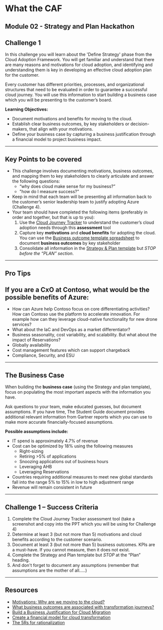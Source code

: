 # What the CAF

## Module 02 - Strategy and Plan Hackathon

## Challenge 1

In this challenge you will learn about the 'Define Strategy' phase from the Cloud Adoption Framework.  You will get familiar and understand that there are many reasons and motivations for cloud adoption, and identifying and understanding them is key in developing an effective cloud adoption plan for the customer. 

Every customer has different priorities, processes, and organizational structures that need to be evaluated in order to guarantee a successful cloud journey. You will use this information to start building a business case which you will be presenting to the customer’s board.

**Learning Objectives:**

- Document motivations and benefits for moving to the cloud.
- Establish clear business outcomes, by key stakeholders or decision-makers, that align with your motivations.
- Define your business case by capturing a business justification through a financial model to project business impact.

---

## Key Points to be covered

- This challenge involves documenting motivations, business outcomes, and mapping them to key stakeholders to clearly articulate and answer the following questions:
  - “why does cloud make sense for my business?”
  - "how do I measure success?"
- Keep in mind that each team will be presenting all information back to the customer’s senior leadership team to justify adopting Azure (Challenge 4). 
- Your team should have completed the following items (preferably in order and together, but that is up to you):
  1. Use the [Cloud Journey Tracker](https://docs.microsoft.com/assessments/?mode=pre-assessment&id=cloud-journey-tracker) to understand the customer’s cloud adoption needs through this **assessment** tool
  2. Capture key **motivations** and **cloud benefits** for adopting the cloud. You can use the [Business outcome template spreadsheet](https://archcenter.blob.core.windows.net/cdn/business-outcome-template.xlsx) to document **business outcomes** by key stakeholder
  3. Consolidate all information in the [Strategy & Plan template](https://archcenter.blob.core.windows.net/cdn/fusion/readiness/Microsoft-Cloud-Adoption-Framework-Strategy-and-Plan-Template.docx) but *STOP before the “PLAN” section*.

---

## Pro Tips

## If you are a CxO at Contoso, what would be the possible benefits of Azure:

- How can Azure help Contoso focus on core differentiating activities? How can Contoso use the platform to accelerate innovation. For example how can they leverage cloud-native functionality for new drone services?
- What about the IaC and DevOps as a market differentiator?
- Business seasonality, cost variability, and scalability. But what about the impact of Reservations?
- Globally availability
- Cost management features which can support chargeback
- Compliance, Security, and ESU

---

## The Business Case

When building the **business case** (using the Strategy and plan template), focus on populating the most important aspects with the information you have.

Ask questions to your team, make educated guesses, but document assumptions. If you have time, The Student Guide document provides additional relevant information from Gartner reports which you can use to make more accurate financially-focused assumptions.

**Possible assumptions include:**

- IT spend is approximately 4.7% of revenue
- Cost can be optimized by 18% using the following measures
  - Right-sizing
  - Retiring >5% of applications
  - Snoozing applications out of business hours
  - Leveraging AHB
  - Leveraging Reservations
- Countries requiring additional measures to meet new global standards fall into the range 5% to 15% in low to high adjustment range
- Revenue will remain consistent in future

---

## Challenge 1 – Success Criteria

1. Complete the Cloud Journey Tracker assessment tool (take a screenshot and copy into the PPT which you will be using for Challenge 4)
2. Determine at least 3 (but not more than 5) motivations and cloud benefits according to the customer scenario.
3. Document at least 3 (but not more than 5) business outcomes. KPIs are a must-have. If you cannot measure, then it does not exist.
4. Complete the Strategy and Plan template but *STOP* at the “Plan” heading.
5. And don't forget to document any assumptions (remember that assumptions are the mother of all.....)

---

## Resources

- [Motivations: Why are we moving to the cloud?](https://docs.microsoft.com/azure/cloud-adoption-framework/strategy/motivations)
- [What business outcomes are associated with transformation journeys?](https://docs.microsoft.com/azure/cloud-adoption-framework/strategy/business-outcomes/)
- [Build a Business Justification for Cloud Migration](https://docs.microsoft.com/azure/cloud-adoption-framework/strategy/cloud-migration-business-case)
- [Create a financial model for cloud transformation](https://docs.microsoft.com/azure/cloud-adoption-framework/strategy/financial-models)
- [The 5Rs for rationalization](https://docs.microsoft.com/azure/cloud-adoption-framework/digital-estate/5-rs-of-rationalization)
